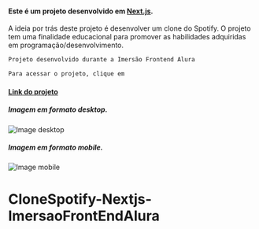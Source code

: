 #### Este é um projeto desenvolvido em [Next.js](https://nextjs.org/).

A ideia por trás deste projeto é desenvolver um clone do Spotify. O projeto tem uma finalidade educacional para promover as habilidades adquiridas em programação/desenvolvimento.

```bash
Projeto desenvolvido durante a Imersão Frontend Alura

Para acessar o projeto, clique em
```
#### [Link do projeto](https://spotify-nextjs-imersao-alura.vercel.app/)

##### Imagem em formato desktop.

![Image desktop](img-desktop.png)

##### Imagem em formato mobile.

![Image mobile](img-mobile.png)

# CloneSpotify-Nextjs-ImersaoFrontEndAlura
